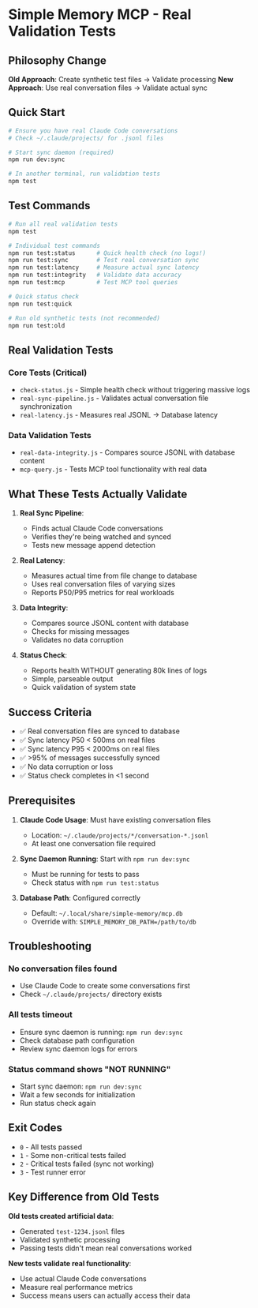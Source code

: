 # Simple Memory MCP - Real Validation Tests

## Philosophy Change
**Old Approach**: Create synthetic test files → Validate processing
**New Approach**: Use real conversation files → Validate actual sync

## Quick Start

```bash
# Ensure you have real Claude Code conversations
# Check ~/.claude/projects/ for .jsonl files

# Start sync daemon (required)
npm run dev:sync

# In another terminal, run validation tests
npm test
```

## Test Commands

```bash
# Run all real validation tests
npm test

# Individual test commands
npm run test:status      # Quick health check (no logs!)
npm run test:sync        # Test real conversation sync
npm run test:latency     # Measure actual sync latency
npm run test:integrity   # Validate data accuracy
npm run test:mcp         # Test MCP tool queries

# Quick status check
npm run test:quick

# Run old synthetic tests (not recommended)
npm run test:old
```

## Real Validation Tests

### Core Tests (Critical)
- `check-status.js` - Simple health check without triggering massive logs
- `real-sync-pipeline.js` - Validates actual conversation file synchronization
- `real-latency.js` - Measures real JSONL → Database latency

### Data Validation Tests
- `real-data-integrity.js` - Compares source JSONL with database content
- `mcp-query.js` - Tests MCP tool functionality with real data

## What These Tests Actually Validate

1. **Real Sync Pipeline**: 
   - Finds actual Claude Code conversations
   - Verifies they're being watched and synced
   - Tests new message append detection

2. **Real Latency**:
   - Measures actual time from file change to database
   - Uses real conversation files of varying sizes
   - Reports P50/P95 metrics for real workloads

3. **Data Integrity**:
   - Compares source JSONL content with database
   - Checks for missing messages
   - Validates no data corruption

4. **Status Check**:
   - Reports health WITHOUT generating 80k lines of logs
   - Simple, parseable output
   - Quick validation of system state

## Success Criteria

- ✅ Real conversation files are synced to database
- ✅ Sync latency P50 < 500ms on real files
- ✅ Sync latency P95 < 2000ms on real files
- ✅ >95% of messages successfully synced
- ✅ No data corruption or loss
- ✅ Status check completes in <1 second

## Prerequisites

1. **Claude Code Usage**: Must have existing conversation files
   - Location: `~/.claude/projects/*/conversation-*.jsonl`
   - At least one conversation file required

2. **Sync Daemon Running**: Start with `npm run dev:sync`
   - Must be running for tests to pass
   - Check status with `npm run test:status`

3. **Database Path**: Configured correctly
   - Default: `~/.local/share/simple-memory/mcp.db`
   - Override with: `SIMPLE_MEMORY_DB_PATH=/path/to/db`

## Troubleshooting

### No conversation files found
- Use Claude Code to create some conversations first
- Check `~/.claude/projects/` directory exists

### All tests timeout
- Ensure sync daemon is running: `npm run dev:sync`
- Check database path configuration
- Review sync daemon logs for errors

### Status command shows "NOT RUNNING"
- Start sync daemon: `npm run dev:sync`
- Wait a few seconds for initialization
- Run status check again

## Exit Codes

- `0` - All tests passed
- `1` - Some non-critical tests failed
- `2` - Critical tests failed (sync not working)
- `3` - Test runner error

## Key Difference from Old Tests

**Old tests created artificial data**:
- Generated `test-1234.jsonl` files
- Validated synthetic processing
- Passing tests didn't mean real conversations worked

**New tests validate real functionality**:
- Use actual Claude Code conversations
- Measure real performance metrics
- Success means users can actually access their data
